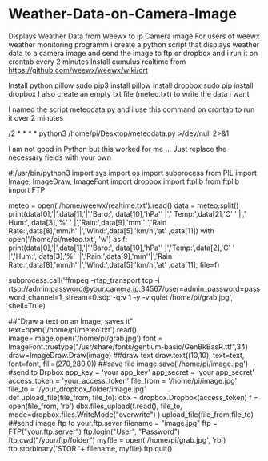 # Weather-Data-on-Camera-Image
Displays Weather Data from Weewx to ip  Camera image
For users of weewx weather monitoring programm i create a python script that displays weather data to a camera image and send the image to ftp or dropbox and i run it on crontab every 2 minutes
Install cumulus realtime from https://github.com/weewx/weewx/wiki/crt

Install python pillow
sudo pip3 install pillow
install dropbox 
sudo pip install dropbox
I also create an empty txt file (meteo.txt) to write the data i want

I named the script meteodata.py and i use this command on crontab to run it over 2 minutes

/2 * * * * python3 /home/pi/Desktop/meteodata.py >/dev/null 2>&1

I am not good in Python but this worked for me ... Just replace the necessary fields with your own

#!/usr/bin/python3
import sys
import os
import subprocess
from PIL import Image, ImageDraw, ImageFont
import dropbox
import ftplib
from ftplib import FTP

meteo = open('/home/weewx/realtime.txt').read()
data = meteo.split()
print(data[0],'|',data[1],'|','Baro:', data[10],'hPa'' |',' Temp:',data[2],'C' ' |',' Hum:', data[3],'%' ' |','Rain:',data[9],'mm''|','Rain Rate:',data[8],'mm/h''|','Wind:',data[5],'km/h','at' ,data[11])
with open('/home/pi/meteo.txt', 'w') as f:   
    print(data[0],'|',data[1],'|','Baro:', data[10],'hPa'' |','Temp:',data[2],'C' ' |','Hum:', data[3],'%' '|','Rain:',data[9],'mm''|','Rain Rate:',data[8],'mm/h''|','Wind:',data[5],'km/h','at' ,data[11], file=f)  
    
subprocess.call('ffmpeg -rtsp_transport tcp -i rtsp://admin:password@your.camera.ip:34567/user=admin_password=password_channel=1_stream=0.sdp -q:v 1 -y -v quiet /home/pi/grab.jpg', shell=True)

##"Draw a text on an Image, saves it"
text=open('/home/pi/meteo.txt').read()
image=Image.open('/home/pi/grab.jpg')
font = ImageFont.truetype("/usr/share/fonts/gentium-basic/GenBkBasR.ttf",34)
draw=ImageDraw.Draw(image)
##draw text
draw.text((10,10), text=text, font=font, fill=(270,280,0))
##save file
image.save('/home/pi/image.jpg')
#send to Drpbox
app_key = 'your app_key'
app_secret = 'your app_secret'
access_token = 'your_access_token'
file_from = '/home/pi/image.jpg'  
file_to = '/your_dropbox_folder/image.jpg'      
def upload_file(file_from, file_to):
    dbx = dropbox.Dropbox(access_token)
    f = open(file_from, 'rb')
    dbx.files_upload(f.read(), file_to, mode=dropbox.files.WriteMode("overwrite") )
upload_file(file_from,file_to)
##send image ftp to your.ftp.sever
filename = "image.jpg"
ftp = FTP("your.ftp.server")
ftp.login("User", "Password")
ftp.cwd("/your/ftp/folder")
myfile = open('/home/pi/grab.jpg', 'rb') 
ftp.storbinary('STOR '+ filename, myfile)
ftp.quit()
